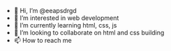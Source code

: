 - 👋 Hi, I’m @eeapsdrgd
- 👀 I’m interested in web development
- 🌱 I’m currently learning html, css, js
- 💞️ I’m looking to collaborate on html and css building
- 📫 How to reach me 

<!---
eeapsdrgd/eeapsdrgd is a ✨ special ✨ repository because its `README.md` (this file) appears on your GitHub profile.
You can click the Preview link to take a look at your changes.
--->
